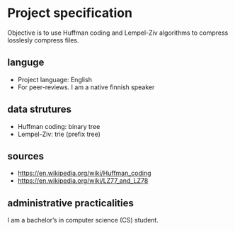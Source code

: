 # Project specification

Objective is to use Huffman coding and Lempel-Ziv algorithms to compress losslesly compress files.

## languge
- Project language: English
- For peer-reviews. I am a native finnish speaker

## data strutures

- Huffman coding: binary tree
- Lempel-Ziv: trie (prefix tree)

## sources

- https://en.wikipedia.org/wiki/Huffman_coding
- https://en.wikipedia.org/wiki/LZ77_and_LZ78

## administrative practicalities

I am a bachelor’s in computer science (CS) student.


